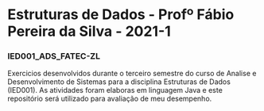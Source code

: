 # Estruturas de Dados - Profº Fábio Pereira da Silva - 2021-1
### IED001_ADS_FATEC-ZL


Exercicios desenvolvidos durante o terceiro semestre do curso de Analise e Desenvolvimento de Sistemas para a disciplina Estruturas de Dados (IED001). As atividades foram elaboras em linguagem Java e este repositório será utilizado para avaliação de meu desempenho.